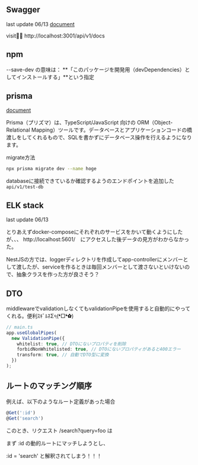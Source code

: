 ## Swagger

last update 06/13
[document](https://docs.nestjs.com/openapi/introduction)

visit🏃‍♀️ http://localhost:3001/api/v1/docs

## npm

--save-dev の意味は：
**「このパッケージを開発用（devDependencies）としてインストールする」**という指定

## prisma

[document](https://docs.nestjs.com/recipes/prisma)

Prisma（プリズマ）は、TypeScript/JavaScript 向けの ORM（Object-Relational Mapping）ツールです。データベースとアプリケーションコードの橋渡しをしてくれるもので、SQLを書かずにデータベース操作を行えるようになります。

migrate方法

```sh
npx prisma migrate dev --name hoge
```

databaseに接続できているか確認するようのエンドポイントを追加した`api/v1/test-db`

## ELK stack

last update 06/13

とりあえずdocker-composeにそれぞれのサービスをかいて動くようにしたが、、、
http://localhost:5601/　にアクセスした後データの見方がわからなかった。

NestJSの方では、loggerディレクトリを作成してapp-controllerにメンバーとして渡したが、serviceを作るときは毎回メンバーとして渡さないといけないので、抽象クラスを作った方が良さそう？

## DTO

middlewareでvalidationしなくてもvalidationPipeを使用すると自動的にやってくれる。便利ｽｷﾞﾙﾈΣ੧(❛□❛✿)

```ts
// main.ts
app.useGlobalPipes(
  new ValidationPipe({
    whitelist: true, // DTOにないプロパティを削除
    forbidNonWhitelisted: true, // DTOにないプロパティがあると400エラー
    transform: true, // 自動でDTO型に変換
  })
);
```

## ルートのマッチング順序

例えば、以下のようなルート定義があった場合

```ts
@Get(':id')
@Get('search')
```

このとき、リクエスト /search?query=foo は

まず :id の動的ルートにマッチしようとし、

:id = 'search' と解釈されてしまう！！！
